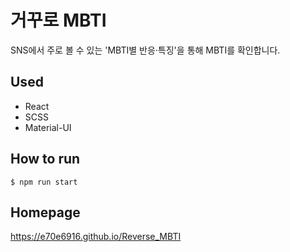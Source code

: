 # 거꾸로 MBTI

SNS에서 주로 볼 수 있는 'MBTI별 반응·특징'을 통해 MBTI를 확인합니다.

## Used
- React
- SCSS
- Material-UI

## How to run
```$ npm run start```

## Homepage 
https://e70e6916.github.io/Reverse_MBTI
